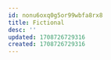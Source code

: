 ```yaml
---
id: nonu6oxq0g5or99wbfa8rx8
title: Fictional
desc: ''
updated: 1708726729316
created: 1708726729316
---
```

